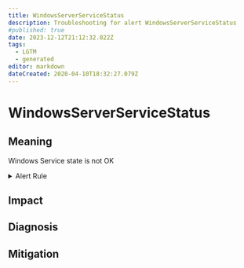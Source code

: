 ```yaml
---
title: WindowsServerServiceStatus
description: Troubleshooting for alert WindowsServerServiceStatus
#published: true
date: 2023-12-12T21:12:32.022Z
tags: 
  - LGTM
  - generated
editor: markdown
dateCreated: 2020-04-10T18:32:27.079Z
---
```


# WindowsServerServiceStatus

## Meaning
[//]: # "Short paragraph that explains what the alert means"
Windows Service state is not OK

<details>
  <summary>Alert Rule</summary>

{{% rule "windows-server/windows-exporter.yml" "WindowsServerServiceStatus" %}}

<!-- Rule when generated

```yaml
alert: WindowsServerServiceStatus
expr: windows_service_status{status="ok"} != 1
for: 1m
labels:
    severity: critical
annotations:
    summary: Windows Server service Status (instance {{ $labels.instance }})
    description: |-
        Windows Service state is not OK
          VALUE = {{ $value }}
          LABELS = {{ $labels }}
    runbook: https://github.com/srerun/prometheus-alerts/blob/main/content/runbooks/windows-exporter/WindowsServerServiceStatus.md

```

-->

</details>


## Impact
[//]: # "What could / will happen if the alert is not addressed"



## Diagnosis
[//]: # "Steps to take to identify the cause of the problem"



## Mitigation
[//]: # "The steps necessary to resolve the alert"

